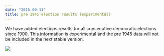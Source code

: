 ```yaml
---
date: "2015-09-11"
title: pre 1945 election results (experimental)
---
```


We have added elections results for all consecutive democratic elections since 1900. This information is experimental and the pre 1945 data will not be included in the next stable version.

![](/images/parliament-netherlands.jpg)
